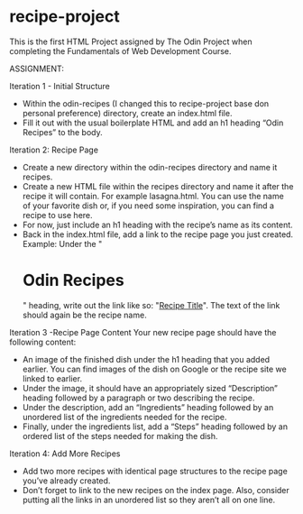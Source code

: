 # recipe-project

This is the first HTML Project assigned by The Odin Project when completing the Fundamentals of Web Development Course. 

ASSIGNMENT: 

Iteration 1 - Initial Structure
- Within the odin-recipes (I changed this to recipe-project base don personal preference) directory, create an index.html file.
- Fill it out with the usual boilerplate HTML and add an h1 heading “Odin Recipes” to the body.

Iteration 2: Recipe Page
- Create a new directory within the odin-recipes directory and name it recipes.
- Create a new HTML file within the recipes directory and name it after the recipe it will contain. For example lasagna.html. You can use the name of your favorite dish or, if you need some inspiration, you can find a recipe to use here.
- For now, just include an h1 heading with the recipe’s name as its content.
- Back in the index.html file, add a link to the recipe page you just created. Example: Under the "<h1>Odin Recipes</h1>" heading, write out the link like so: "<a href="recipes/recipename.html">Recipe Title</a>". The text of the link should again be the recipe name.

Iteration 3 -Recipe Page Content
Your new recipe page should have the following content:
- An image of the finished dish under the h1 heading that you added earlier. You can find images of the dish on Google or the recipe site we linked to earlier.
- Under the image, it should have an appropriately sized “Description” heading followed by a paragraph or two describing the recipe.
- Under the description, add an “Ingredients” heading followed by an unordered list of the ingredients needed for the recipe.
- Finally, under the ingredients list, add a “Steps” heading followed by an ordered list of the steps needed for making the dish.

Iteration 4: Add More Recipes
- Add two more recipes with identical page structures to the recipe page you’ve already created.
- Don’t forget to link to the new recipes on the index page. Also, consider putting all the links in an unordered list so they aren’t all on one line.
